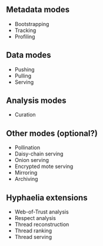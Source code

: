 ## Metadata modes
 - Bootstrapping
 - Tracking
 - Profiling

## Data modes
 - Pushing
 - Pulling
 - Serving

## Analysis modes
 - Curation

## Other modes (optional?)
 - Pollination
 - Daisy-chain serving
 - Onion serving
 - Encrypted mote serving
 - Mirroring
 - Archiving

## Hyphaelia extensions
 - Web-of-Trust analysis
 - Respect analysis
 - Thread reconstruction
 - Thread ranking
 - Thread serving
